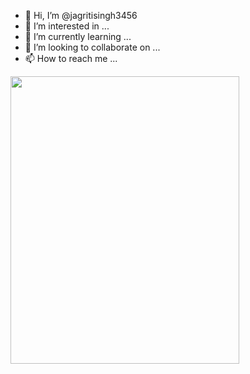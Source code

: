 - 👋 Hi, I’m @jagritisingh3456
- 👀 I’m interested in ...
- 🌱 I’m currently learning ...
- 💞️ I’m looking to collaborate on ...
- 📫 How to reach me ...

<!---
jagritisingh3456/jagritisingh3456 is a ✨ special ✨ repository because its `README.md` (this file) appears on your GitHub profile.
You can click the Preview link to take a look at your changes.
--->

<img loading="lazy" decoding="async" width="366" height="460" src="https://demo2.wpopal.com/gamico/wp-content/uploads/2023/12/h1_img-3.png" class="attachment-full size-full wp-image-872" alt="" srcset="https://demo2.wpopal.com/gamico/wp-content/uploads/2023/12/h1_img-3.png 566w, https://demo2.wpopal.com/gamico/wp-content/uploads/2023/12/h1_img-3-197x300.png 197w" sizes="(max-width: 566px) 100vw, 566px">
